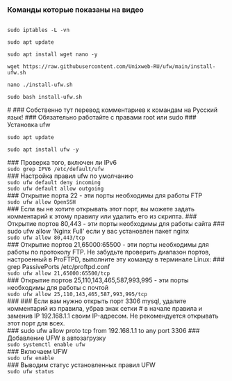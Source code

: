 ### Команды которые показаны на видео
<code>
sudo iptables -L -vn <br>
sudo apt update <br>
sudo apt install wget nano -y <br>
wget https://raw.githubusercontent.com/Unixweb-RU/ufw/main/install-ufw.sh <br>
nano ./install-ufw.sh <br>
sudo bash install-ufw.sh <br>
</code>
#
### Собственно тут перевод комментариев к командам на Русский язык! 
### Обязательно работайте с правами root или sudo
### Установка ufw<br>
<code>
sudo apt update<br>
sudo apt install ufw -y<br>
</code>
### Проверка того, включен ли IPv6<br>
<code>sudo grep IPV6 /etc/default/ufw</code><br>
### Настройка правил ufw по умолчанию<br>
<code>sudo ufw default deny incoming</code><br>
<code>sudo ufw default allow outgoing</code><br>
### Открытие порта 22 - эти порты необходимы для работы FTP<br>
<code>sudo ufw allow OpenSSH</code><br>
### Если вы не хотите открывать этот порт, вы можете задать комментарий к этому правилу или удалить его из скрипта.
### Открытие портов 80,443 - эти порты необходимы для работы сайта
### sudo ufw allow 'Nginx Full' если у вас установлен пакет nginx<br>
<code>sudo ufw allow 80,443/tcp</code><br>
### Открытие портов 21,65000:65500 - эти порты необходимы для работы по протоколу FTP. Не забудьте проверить диапазон портов, настроенный в ProFTPD, выполните эту команду в терминале Linux:
### grep PassivePorts /etc/proftpd.conf<br>
<code>sudo ufw allow 21,65000:65500/tcp</code><br>
### Открытие портов 25,110,143,465,587,993,995 - эти порты необходимы для работы с почтой<br>
<code>sudo ufw allow 25,110,143,465,587,993,995/tcp</code><br>
### 
### Если вам нужно открыть порт 3306 mysql, удалите комментарий из правила, убрав знак сетки # в начале правила и заменив IP 192.168.1.1 своим IP-адресом. Не рекомендуется открывать этот порт для всех.<br>
### sudo ufw allow proto tcp from 192.168.1.1 to any port 3306
### Добавление UFW в автозагрузку<br>
<code>sudo systemctl enable ufw</code><br>
### Включаем UFW<br>
<code>sudo ufw enable</code><br>
### Выводим статус установленных правил UFW<br>
<code>sudo ufw status</code><br>
